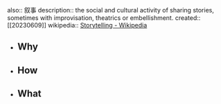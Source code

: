 also:: 叙事
description:: the social and cultural activity of sharing stories, sometimes with improvisation, theatrics or embellishment.
created:: [[20230609]]
wikipedia:: [Storytelling - Wikipedia](https://en.wikipedia.org/wiki/Storytelling)

- ## Why
- ## How
- ## What